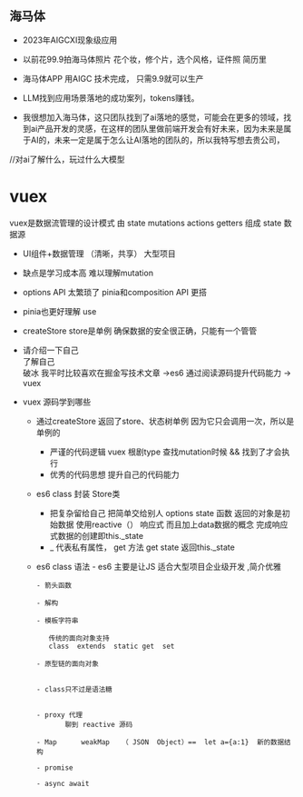 ## 海马体

- 2023年AIGCXI现象级应用
- 以前花99.9拍海马体照片
    花个妆，修个片，选个风格，证件照  简历里


- 海马体APP 用AIGC 技术完成，
    只需9.9就可以生产

- LLM找到应用场景落地的成功案列，tokens赚钱。

- 我很想加入海马体，这只团队找到了ai落地的感觉，可能会在更多的领域，找到ai产品开发的灵感，在这样的团队里做前端开发会有好未来，因为未来是属于AI的，未来一定是属于怎么让AI落地的团队的，所以我特写想去贵公司，


//对ai了解什么，玩过什么大模型



# vuex
  vuex是数据流管理的设计模式  由  state  mutations  actions  getters  组成
  state 数据源

  - UI组件+数据管理 （清晰，共享）   大型项目

  - 缺点是学习成本高  难以理解mutation 

  - options API  太繁琐了   pinia和composition API  更搭

  - pinia也更好理解   use

  - createStore   store是单例  确保数据的安全很正确，只能有一个管管  

  -   请介绍一下自己  
      了解自己  
       破冰
          我平时比较喜欢在掘金写技术文章   ->es6
          通过阅读源码提升代码能力 -> vuex
- vuex 源码学到哪些
  - 通过createStore  返回了store、状态树单例
     因为它只会调用一次，所以是单例的
    - 严谨的代码逻辑
      vuex 根剧type 查找mutation时候 && 找到了才会执行  
    - 优秀的代码思想
        提升自己的代码能力 

  - es6 class 封装 Store类  
      - 把复杂留给自己  把简单交给别人
           options  state 函数 返回的对象是初始数据
           使用reactive（） 响应式
           而且加上data数据的概念 
           完成响应式数据的创建即this._state
      - _ 代表私有属性，
           get  方法   get state  返回this._state
  - es6 class 语法
        - es6 主要是让JS 适合大型项目企业级开发  ,简介优雅

        - 箭头函数

        - 解构

        - 模板字符串   

           传统的面向对象支持 
           class  extends  static get  set 

        - 原型链的面向对象 


        - class只不过是语法糖


        - proxy 代理
               聊到 reactive 源码
        
        - Map      weakMap   （ JSON  Object）==  let a={a:1}  新的数据结构

        - promise   

        - async await

